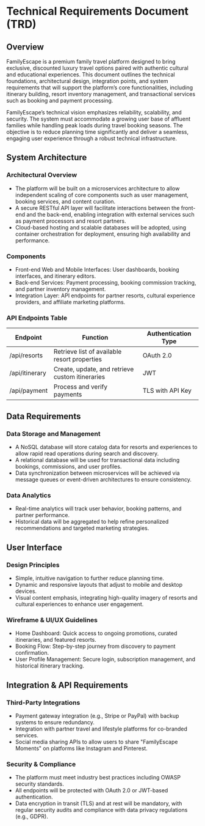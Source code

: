# Technical Requirements Document (TRD)

## Overview
FamilyEscape is a premium family travel platform designed to bring exclusive, discounted luxury travel options paired with authentic cultural and educational experiences. This document outlines the technical foundations, architectural design, integration points, and system requirements that will support the platform’s core functionalities, including itinerary building, resort inventory management, and transactional services such as booking and payment processing.

FamilyEscape’s technical vision emphasizes reliability, scalability, and security. The system must accommodate a growing user base of affluent families while handling peak loads during travel booking seasons. The objective is to reduce planning time significantly and deliver a seamless, engaging user experience through a robust technical infrastructure.

## System Architecture
### Architectural Overview
- The platform will be built on a microservices architecture to allow independent scaling of core components such as user management, booking services, and content curation.
- A secure RESTful API layer will facilitate interactions between the front-end and the back-end, enabling integration with external services such as payment processors and resort partners.
- Cloud-based hosting and scalable databases will be adopted, using container orchestration for deployment, ensuring high availability and performance.

### Components
- Front-end Web and Mobile Interfaces: User dashboards, booking interfaces, and itinerary editors.
- Back-end Services: Payment processing, booking commission tracking, and partner inventory management.
- Integration Layer: API endpoints for partner resorts, cultural experience providers, and affiliate marketing platforms.

### API Endpoints Table

| Endpoint                | Function                                          | Authentication Type  |
|-------------------------|---------------------------------------------------|----------------------|
| /api/resorts            | Retrieve list of available resort properties      | OAuth 2.0            |
| /api/itinerary          | Create, update, and retrieve custom itineraries   | JWT                  |
| /api/payment            | Process and verify payments                       | TLS with API Key     |

## Data Requirements
### Data Storage and Management
- A NoSQL database will store catalog data for resorts and experiences to allow rapid read operations during search and discovery.
- A relational database will be used for transactional data including bookings, commissions, and user profiles.
- Data synchronization between microservices will be achieved via message queues or event-driven architectures to ensure consistency.

### Data Analytics
- Real-time analytics will track user behavior, booking patterns, and partner performance.
- Historical data will be aggregated to help refine personalized recommendations and targeted marketing strategies.

## User Interface
### Design Principles
- Simple, intuitive navigation to further reduce planning time.
- Dynamic and responsive layouts that adjust to mobile and desktop devices.
- Visual content emphasis, integrating high-quality imagery of resorts and cultural experiences to enhance user engagement.

### Wireframe & UI/UX Guidelines
- Home Dashboard: Quick access to ongoing promotions, curated itineraries, and featured resorts.
- Booking Flow: Step-by-step journey from discovery to payment confirmation.
- User Profile Management: Secure login, subscription management, and historical itinerary tracking.

## Integration & API Requirements
### Third-Party Integrations
- Payment gateway integration (e.g., Stripe or PayPal) with backup systems to ensure redundancy.
- Integration with partner travel and lifestyle platforms for co-branded services.
- Social media sharing APIs to allow users to share "FamilyEscape Moments" on platforms like Instagram and Pinterest.

### Security & Compliance
- The platform must meet industry best practices including OWASP security standards.
- All endpoints will be protected with OAuth 2.0 or JWT-based authentication.
- Data encryption in transit (TLS) and at rest will be mandatory, with regular security audits and compliance with data privacy regulations (e.g., GDPR).